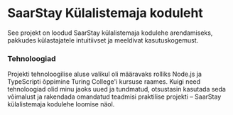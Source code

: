 # SaarStay Külalistemaja koduleht

See projekt on loodud SaarStay külalistemaja kodulehe arendamiseks, pakkudes külastajatele intuitiivset ja meeldivat kasutuskogemust. 

### Tehnoloogiad

Projekti tehnoloogilise aluse valikul oli määravaks rolliks Node.js ja TypeScripti õppimine Turing College'i kursuse raames. Kuigi need tehnoloogiad olid minu jaoks uued ja tundmatud, otsustasin kasutada seda võimalust ja rakendada omandatud teadmisi praktilise projekti – SaarStay külalistemaja kodulehe loomise näol.
